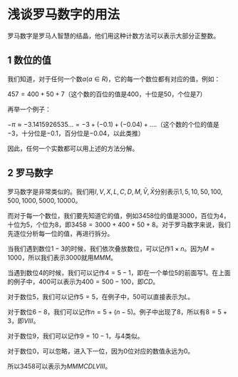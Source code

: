 # 浅谈罗马数字的用法
罗马数字是罗马人智慧的结晶，他们用这种计数方法可以表示大部分正整数。

## 1 数位的值
我们知道，对于任何一个数$a(a∈R)$，它的每一个数位都有对应的值，例如：

$457=400+50+7$（这个数的百位的值是$400$，十位是$50$，个位是$7$）

再举一个例子：

$-\pi\approx-3.1415926535...=-3+(-0.1)+(-0.04)+....$（这个数的个位的值是$-3$，十分位是$-0.1$，百分位是$-0.04$，以此类推）

因此，任何一个实数都可以用上述的方法分解。

## 2 罗马数字
罗马数字是非常类似的。我们用$I,V,X,L,C,D,M,\bar{V},\bar{X}$分别表示$1,5,10,50,100,500,1000,5000,10000$。

而对于每一个数位，我们要先知道它的值，例如$3458$位的值是$3000$，百位为$4$，十位为$5$，个位为$8$，即$3458=3000+400+50+8$。对于罗马数字来说，我们先逐位分析每一位的值，再进行拆分。

当我们遇到数位$1-3$的时候，我们依次叠放数位，可以记作$1\times{n}$。因为$M=1000$，所以我们表示$3000$就用$MMM$。

当遇到数位$4$的时候，我们可以记作$4=5-1$，即在一个单位$5$的前面写$1$。在上面的例子中，$400$可以表示为$400=500-100$，即$CD$。

对于数位$5$，我们可以记作$5=5$，在例子中，$50$可以直接表示为$L$。

对于数位$6-8$，我们可以记作$n=5+(n-5)$。例子中出现了$8$，所以有$8=5+3$，即$VIII$。

对于数位$9$，我们可以记作$9=10-1$，与$4$类似。

对于数位$0$，可以忽略，进入下一位，因为$0$位对应的数值永远为$0$。

所以$3458$可以表示为$MMMCDLVIII$。